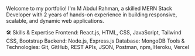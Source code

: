 Welcome to my portfolio! I'm M Abdul Rahman, a skilled MERN Stack Developer with 2 years of hands-on experience in building responsive, scalable, and dynamic web applications.

🛠️ Skills & Expertise
Frontend: React.js, HTML, CSS, JavaScript, Tailwind CSS, Bootstrap
Backend: Node.js, Express.js
Database: MongoDB
Tools & Technologies: Git, GitHub, REST APIs, JSON, Postman, npm, Heroku, Vercel
